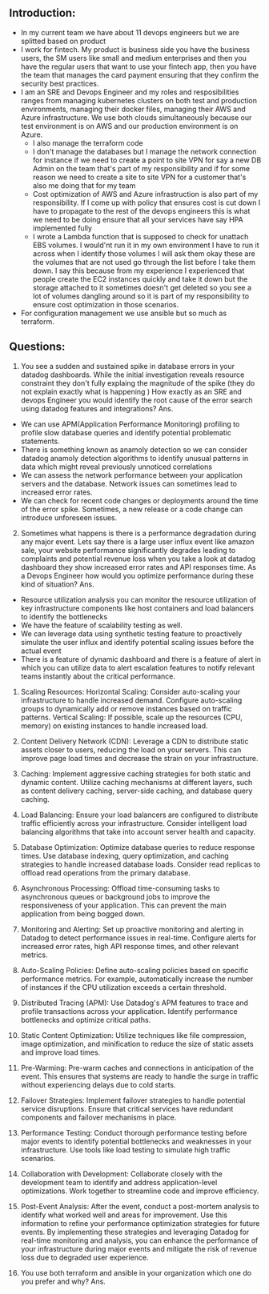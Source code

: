 Introduction:
-------------
* In my current team we have about 11 devops engineers but we are splitted based on product
* I work for fintech. My product is business side you have the business users, the SM users like small and medium enterprises and then you have the regular users that want to use your fintech app, then you have the team that manages the card payment ensuring that they confirm the security best practices. 
* I am an SRE and Devops Engineer and my roles and resposibilities ranges from managing kubernetes clusters on both test and production environments, managing their docker files, managing their AWS and Azure infrastructure. We use both clouds simultaneously because our test environment is on AWS and our production environment is on Azure. 
  * I also manage the terraform code 
  * I don't manage the databases but I manage the network connection for instance if we need to create a point to site VPN for say a new DB Admin on the team that's part of my responsibility and if for some reason we need to create a site to site VPN for a customer that's also me doing that for my team
  * Cost optimization of AWS and Azure infrastruction is also part of my responsibility. If I come up with policy that ensures cost is cut down I have to propagate to the rest of the devops engineers this is what we need to be doing ensure that all your services have say HPA implemented fully
  * I wrote a Lambda function that is supposed to check for unattach EBS volumes. I would'nt run it in my own environment I have to run it across when I identify those volumes I will ask them okay these are the volumes that are not used go through the list before I take them down. I say this because from my experience I experienced that people create the EC2 instances quickly and take it down but the storage attached to it sometimes doesn't get deleted so you see a lot of volumes dangling around so it is part of my responsibility to ensure cost optimization in those scenarios.
 * For configuration management we use ansible but so much as terraform.

Questions:
----------

1. You see a sudden and sustained spike in database errors in your datadog dashboards. While the initial investigation reveals resource constraint they don't fully explaing the magnitude of the spike (they do not explain exactly what is happening ) How exactly as an SRE and devops Engineer you would identify the root cause of the error search using datadog features and integrations?
Ans. 

* We can use APM(Application Performance Monitoring) profiling to profile slow database queries and identify potential problematic statements.
*  There is something known as anamoly detection so we can consider datadog anamoly detection algorithms to identify unusual patterns in data which might reveal previously unnoticed correlations 
* We can assess the network performance between your application servers and the database. Network issues can sometimes lead to increased error rates.
* We can check for recent code changes or deployments around the time of the error spike. Sometimes, a new release or a code change can introduce unforeseen issues.

2. Sometimes what happens is there is a performance degradation during any major event. Lets say there is a large user influx event like amazon sale, your website performance significantly degrades leading to complaints and potential revenue loss when you take a look at datadog dashboard they show increased error rates and API responses time. As a Devops Engineer how would you optimize performance during these kind of situation?
Ans. 
* Resource utilization analysis you can monitor the resource utilization of key infrastructure components like host containers and load balancers to identify the bottlenecks
* We have the feature of scalability testing as well.
* We can leverage data using synthetic testing feature to proactively simulate the user influx and identify potential scaling issues before the actual event 
* There is a feature of dynamic dashboard and there is a feature of alert in which you can utilize data to alert escalation features to notify relevant teams instantly about the critical performance.

1. Scaling Resources:
Horizontal Scaling: Consider auto-scaling your infrastructure to handle increased demand. Configure auto-scaling groups to dynamically add or remove instances based on traffic patterns.
Vertical Scaling: If possible, scale up the resources (CPU, memory) on existing instances to handle increased load.
2. Content Delivery Network (CDN):
Leverage a CDN to distribute static assets closer to users, reducing the load on your servers. This can improve page load times and decrease the strain on your infrastructure.
3. Caching:
Implement aggressive caching strategies for both static and dynamic content. Utilize caching mechanisms at different layers, such as content delivery caching, server-side caching, and database query caching.
4. Load Balancing:
Ensure your load balancers are configured to distribute traffic efficiently across your infrastructure. Consider intelligent load balancing algorithms that take into account server health and capacity.
5. Database Optimization:
Optimize database queries to reduce response times. Use database indexing, query optimization, and caching strategies to handle increased database loads.
Consider read replicas to offload read operations from the primary database.
6. Asynchronous Processing:
Offload time-consuming tasks to asynchronous queues or background jobs to improve the responsiveness of your application. This can prevent the main application from being bogged down.
7. Monitoring and Alerting:
Set up proactive monitoring and alerting in Datadog to detect performance issues in real-time. Configure alerts for increased error rates, high API response times, and other relevant metrics.
8. Auto-Scaling Policies:
Define auto-scaling policies based on specific performance metrics. For example, automatically increase the number of instances if the CPU utilization exceeds a certain threshold.
9. Distributed Tracing (APM):
Use Datadog's APM features to trace and profile transactions across your application. Identify performance bottlenecks and optimize critical paths.
10. Static Content Optimization:
Utilize techniques like file compression, image optimization, and minification to reduce the size of static assets and improve load times.
11. Pre-Warming:
Pre-warm caches and connections in anticipation of the event. This ensures that systems are ready to handle the surge in traffic without experiencing delays due to cold starts.
12. Failover Strategies:
Implement failover strategies to handle potential service disruptions. Ensure that critical services have redundant components and failover mechanisms in place.
13. Performance Testing:
Conduct thorough performance testing before major events to identify potential bottlenecks and weaknesses in your infrastructure. Use tools like load testing to simulate high traffic scenarios.
14. Collaboration with Development:
Collaborate closely with the development team to identify and address application-level optimizations. Work together to streamline code and improve efficiency.
15. Post-Event Analysis:
After the event, conduct a post-mortem analysis to identify what worked well and areas for improvement. Use this information to refine your performance optimization strategies for future events.
By implementing these strategies and leveraging Datadog for real-time monitoring and analysis, you can enhance the performance of your infrastructure during major events and mitigate the risk of revenue loss due to degraded user experience.

3. You use both terraform and ansible in your organization which one do you prefer and why?
Ans.